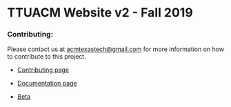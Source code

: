 # TTUACM Website v2 - Fall 2019

### Contributing:

Please contact us at [acmtexastech@gmail.com](mailto:acmtexastech@gmail.com) for more information on how to contribute to this project.

- [Contributing page](https://github.com/TTUSDC/ttuacm-website/blob/master/.github/.CONTRIBUTING.md)

- [Documentation page](https://TTUSDC.github.io/ttuacm-website/)

- [Beta](https://acm-texas-tech-web-app-2-beta.firebaseapp.com)
